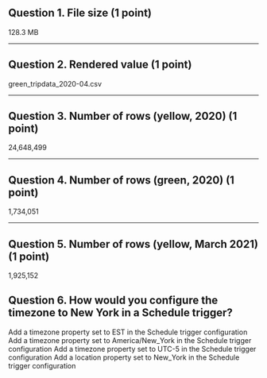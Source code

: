 ## Question 1. File size (1 point)

128.3 MB

---

## Question 2. Rendered value (1 point)

green_tripdata_2020-04.csv

---

## Question 3. Number of rows (yellow, 2020) (1 point)

24,648,499

---

## Question 4. Number of rows (green, 2020) (1 point)

1,734,051

---

## Question 5. Number of rows (yellow, March 2021) (1 point)

1,925,152



## Question 6. How would you configure the timezone to New York in a Schedule trigger?
Add a timezone property set to EST in the Schedule trigger configuration
Add a timezone property set to America/New_York in the Schedule trigger configuration
Add a timezone property set to UTC-5 in the Schedule trigger configuration
Add a location property set to New_York in the Schedule trigger configuration